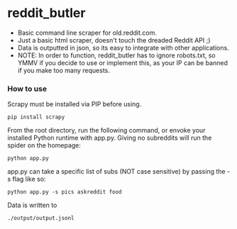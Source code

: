 # reddit_butler
- Basic command line scraper for old.reddit.com.<br />
- Just a basic html scraper, doesn't touch the dreaded Reddit API ;)<br />
- Data is outputted in json, so its easy to integrate with other applications.<br />
- NOTE: In order to function, reddit_butler has to ignore robots.txt, so YMMV if you decide to use or implement this, as your IP can be banned if you make too many requests.<br />

### How to use
Scrapy must be installed via PIP before using.
```
pip install scrapy
```

From the root directory, run the following command, or envoke your installed Python runtime with app.py.
Giving no subreddits will run the spider on the homepage:
```
python app.py
```
app.py can take a specific list of subs (NOT case sensitive) by passing the -s flag like so:
```
python app.py -s pics askreddit food
```

Data is written to 
```
./output/output.jsonl
```
